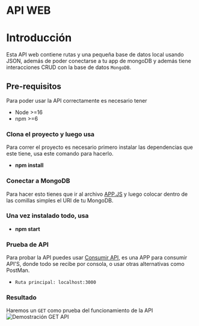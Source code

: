 # API WEB
# **Introducción**
Esta API web contiene rutas y una pequeña base de datos local usando JSON, además de poder conectarse a tu app de mongoDB y además tiene interacciones CRUD con la base de datos `MongoDB`.
## **Pre-requisitos**
Para poder usar la API correctamente es necesario tener
 - Node >=16
 - npm >=6
### **Clona el proyecto y luego usa**
Para correr el proyecto es necesario primero instalar las dependencias que este tiene, usa este comando para hacerlo.
-   **npm install**
### **Conectar a MongoDB**
Para hacer esto tienes que ir al archivo [APP.JS](./src/app.js) y luego colocar dentro de las comillas simples el URI de tu MongoDB.
### **Una vez instalado todo, usa**
-   **npm start**
### **Prueba de API**
Para probar la API puedes usar [Consumir API](https://github.com/SbleitZ/Consumir-API), es una APP para consumir API'S, donde todo se recibe por consola, o usar otras alternativas como PostMan.
- `Ruta principal: localhost:3000`
### Resultado
Haremos un `GET` como prueba del funcionamiento de la API
<image src="./imagen_demostracion.png" alt="Demostración GET API">
